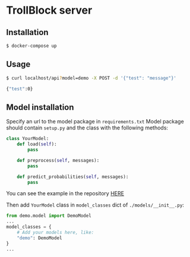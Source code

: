 # TrollBlock server

## Installation

```bash
$ docker-compose up
```

## Usage

```bash
$ curl localhost/api?model=demo -X POST -d '{"test": "message"}'

{"test":0}
```

## Model installation

Specify an url to the model package in `requirements.txt`
Model package should contain `setup.py` and the class with the following methods:

```python
class YourModel:
    def load(self):
        pass

    def preprocess(self, messages):
        pass

    def predict_probabilities(self, messages):
        pass
```
You can see the example in the repository [HERE](https://github.com/belya/troll2vec)

Then add `YourModel` class in `model_classes` dict of `./models/__init__.py`:

```python
from demo.model import DemoModel
...
model_classes = {
    # Add your models here, like:
    "demo": DemoModel
}
...
```